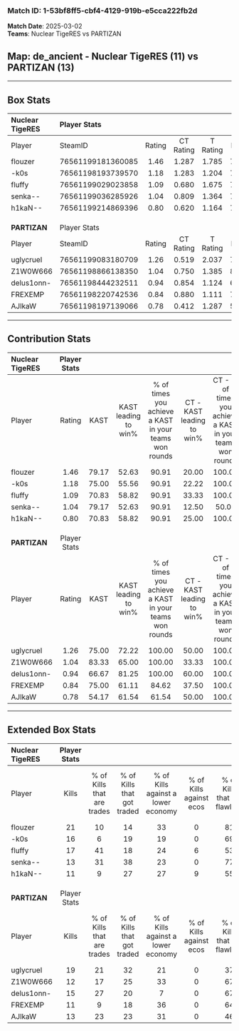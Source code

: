 ### Match ID: 1-53bf8ff5-cbf4-4129-919b-e5cca222fb2d  
**Match Date**: 2025-03-02  
**Teams**: Nuclear TigeRES vs PARTIZAN  

## **Map**: de_ancient - Nuclear TigeRES (11) vs PARTIZAN (13)  
---  

## Box Stats  

| **Nuclear TigeRES** | Player Stats      |        |           |          |       |       |       |         |        |      |     |
| :- | :- | :-: | :-: | :-: | :-: | :-: | :-: | :-: | :-: | :-: | :-: |
| Player              | SteamID           | Rating | CT Rating | T Rating | KAST  |  ADR  | Kills | Assists | Deaths | K/D  | HS% |
| flouzer             | 76561199181360085 |  1.46  |   1.287   |  1.785   | 79.17 | 103.7 |  21   |    6    |   13   | 1.62 | 61  |
| -k0s                | 76561198193739570 |  1.18  |   1.283   |  1.204   | 75.00 | 74.1  |  16   |    5    |   12   | 1.33 | 43  |
| fluffy              | 76561199029023858 |  1.09  |   0.680   |  1.675   | 70.83 | 72.6  |  17   |    5    |   16   | 1.06 | 70  |
| senka--             | 76561199036285926 |  1.04  |   0.809   |  1.364   | 79.17 | 62.9  |  13   |    4    |   13   | 1.00 | 53  |
| h1kaN--             | 76561199214869396 |  0.80  |   0.620   |  1.164   | 70.83 | 53.6  |  11   |    3    |   16   | 0.69 | 63  |
|                     |                   |        |           |          |       |       |       |         |        |      |     |
|                     |                   |        |           |          |       |       |       |         |        |      |     |
|                     |                   |        |           |          |       |       |       |         |        |      |     |
| **PARTIZAN**        | Player Stats      |        |           |          |       |       |       |         |        |      |     |
| Player              | SteamID           | Rating | CT Rating | T Rating | KAST  |  ADR  | Kills | Assists | Deaths | K/D  | HS% |
| uglycrueI           | 76561199083180709 |  1.26  |   0.519   |  2.037   | 75.00 | 87.2  |  19   |    4    |   15   | 1.27 | 63  |
| Z1W0W666            | 76561198866138350 |  1.04  |   0.750   |  1.385   | 83.33 | 58.8  |  12   |    5    |   12   | 1.00 | 58  |
| delus1onn-          | 76561198444232511 |  0.94  |   0.854   |  1.124   | 66.67 | 53.9  |  15   |    4    |   15   | 1.00 |  6  |
| FREXEMP             | 76561198220742536 |  0.84  |   0.880   |  1.111   | 75.00 | 56.0  |  11   |    8    |   17   | 0.65 | 63  |
| AJlkaW              | 76561198197139066 |  0.78  |   0.412   |  1.287   | 54.17 | 79.6  |  13   |    6    |   19   | 0.68 | 69  |
---  

## Contribution Stats  

| **Nuclear TigeRES** | Player Stats |       |                      |                                                        |                           |                                                             |                          |                                                            |
| :- | :-: | :-: | :-: | :-: | :-: | :-: | :-: | :-: |
| Player              |    Rating    | KAST  | KAST leading to win% | % of times you achieve a KAST in your teams won rounds | CT - KAST leading to win% | CT - % of times you achieve a KAST in your teams won rounds | T - KAST leading to win% | T - % of times you achieve a KAST in your teams won rounds |
| flouzer             |     1.46     | 79.17 |        52.63         |                         90.91                          |           20.00           |                           100.00                            |          88.89           |                           88.89                            |
| -k0s                |     1.18     | 75.00 |        55.56         |                         90.91                          |           22.22           |                           100.00                            |          88.89           |                           88.89                            |
| fluffy              |     1.09     | 70.83 |        58.82         |                         90.91                          |           33.33           |                           100.00                            |          72.73           |                           88.89                            |
| senka--             |     1.04     | 79.17 |        52.63         |                         90.91                          |           12.50           |                            50.00                            |          81.82           |                           100.00                           |
| h1kaN--             |     0.80     | 70.83 |        58.82         |                         90.91                          |           25.00           |                           100.00                            |          88.89           |                           88.89                            |
|                     |              |       |                      |                                                        |                           |                                                             |                          |                                                            |
|                     |              |       |                      |                                                        |                           |                                                             |                          |                                                            |
|                     |              |       |                      |                                                        |                           |                                                             |                          |                                                            |
| **PARTIZAN**        | Player Stats |       |                      |                                                        |                           |                                                             |                          |                                                            |
| Player              |    Rating    | KAST  | KAST leading to win% | % of times you achieve a KAST in your teams won rounds | CT - KAST leading to win% | CT - % of times you achieve a KAST in your teams won rounds | T - KAST leading to win% | T - % of times you achieve a KAST in your teams won rounds |
| uglycrueI           |     1.26     | 75.00 |        72.22         |                         100.00                         |           50.00           |                           100.00                            |          83.33           |                           100.00                           |
| Z1W0W666            |     1.04     | 83.33 |        65.00         |                         100.00                         |           33.33           |                           100.00                            |          90.91           |                           100.00                           |
| delus1onn-          |     0.94     | 66.67 |        81.25         |                         100.00                         |           60.00           |                           100.00                            |          90.91           |                           100.00                           |
| FREXEMP             |     0.84     | 75.00 |        61.11         |                         84.62                          |           37.50           |                           100.00                            |          80.00           |                           80.00                            |
| AJlkaW              |     0.78     | 54.17 |        61.54         |                         61.54                          |           50.00           |                           100.00                            |          71.43           |                           50.00                            |
---  

## Extended Box Stats  

| **Nuclear TigeRES** | Player Stats |                            |                            |                                    |                         |                              |                                 |        |                             |                                     |                          |                               |                            |
| :- | :-: | :-: | :-: | :-: | :-: | :-: | :-: | :-: | :-: | :-: | :-: | :-: | :-: |
| Player              |    Kills     | % of Kills that are trades | % of Kills that got traded | % of Kills against a lower economy | % of Kills against ecos | % of Kills that are flawless | % of Kills that are close duels | Deaths | % of Deaths that get traded | % of Deaths against a lower economy | % of Deaths against ecos | % of Deaths that are flawless | % of Deaths that are close |
| flouzer             |      21      |             10             |             14             |                 33                 |            0            |              81              |                5                |   13   |             23              |                  8                  |            0             |              69               |             23             |
| -k0s                |      16      |             6              |             19             |                 19                 |            0            |              69              |                6                |   12   |             25              |                  0                  |            0             |              42               |             25             |
| fluffy              |      17      |             41             |             18             |                 24                 |            6            |              53              |               18                |   16   |             25              |                 13                  |            6             |              69               |             0              |
| senka--             |      13      |             31             |             38             |                 23                 |            0            |              77              |                0                |   13   |             23              |                 15                  |            0             |              54               |             0              |
| h1kaN--             |      11      |             9              |             27             |                 27                 |            9            |              55              |                0                |   16   |             25              |                 13                  |            0             |              44               |             6              |
|                     |              |                            |                            |                                    |                         |                              |                                 |        |                             |                                     |                          |                               |                            |
|                     |              |                            |                            |                                    |                         |                              |                                 |        |                             |                                     |                          |                               |                            |
|                     |              |                            |                            |                                    |                         |                              |                                 |        |                             |                                     |                          |                               |                            |
| **PARTIZAN**        | Player Stats |                            |                            |                                    |                         |                              |                                 |        |                             |                                     |                          |                               |                            |
| Player              |    Kills     | % of Kills that are trades | % of Kills that got traded | % of Kills against a lower economy | % of Kills against ecos | % of Kills that are flawless | % of Kills that are close duels | Deaths | % of Deaths that get traded | % of Deaths against a lower economy | % of Deaths against ecos | % of Deaths that are flawless | % of Deaths that are close |
| uglycrueI           |      19      |             21             |             32             |                 21                 |            0            |              37              |               16                |   15   |             13              |                 27                  |            7             |              73               |             7              |
| Z1W0W666            |      12      |             17             |             25             |                 33                 |            0            |              67              |                8                |   12   |              8              |                 25                  |            0             |              83               |             8              |
| delus1onn-          |      15      |             27             |             20             |                 7                  |            0            |              67              |                0                |   15   |             20              |                 20                  |            0             |              93               |             7              |
| FREXEMP             |      11      |             9              |             18             |                 36                 |            0            |              64              |                9                |   17   |             47              |                 29                  |            6             |              65               |             0              |
| AJlkaW              |      13      |             23             |             23             |                 31                 |            0            |              46              |               15                |   19   |             16              |                 16                  |            5             |              53               |             11             |
